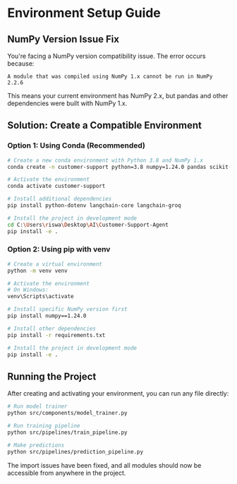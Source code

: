 # Environment Setup Guide

## NumPy Version Issue Fix

You're facing a NumPy version compatibility issue. The error occurs because:

```
A module that was compiled using NumPy 1.x cannot be run in NumPy 2.2.6
```

This means your current environment has NumPy 2.x, but pandas and other dependencies were built with NumPy 1.x.

## Solution: Create a Compatible Environment

### Option 1: Using Conda (Recommended)

```bash
# Create a new conda environment with Python 3.8 and NumPy 1.x
conda create -n customer-support python=3.8 numpy=1.24.0 pandas scikit-learn matplotlib seaborn dill mlflow -y

# Activate the environment
conda activate customer-support

# Install additional dependencies
pip install python-dotenv langchain-core langchain-groq

# Install the project in development mode
cd C:\Users\riswa\Desktop\AI\Customer-Support-Agent
pip install -e .
```

### Option 2: Using pip with venv

```bash
# Create a virtual environment
python -m venv venv

# Activate the environment
# On Windows:
venv\Scripts\activate

# Install specific NumPy version first
pip install numpy==1.24.0

# Install other dependencies
pip install -r requirements.txt

# Install the project in development mode
pip install -e .
```

## Running the Project

After creating and activating your environment, you can run any file directly:

```bash
# Run model trainer
python src/components/model_trainer.py

# Run training pipeline
python src/pipelines/train_pipeline.py

# Make predictions
python src/pipelines/prediction_pipeline.py
```

The import issues have been fixed, and all modules should now be accessible from anywhere in the project.
